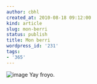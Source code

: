 ```yaml
---
author: cbhl
created_at: 2010-08-18 09:12:00
kind: article
slug: mon-berri
status: publish
title: Mon berri
wordpress_id: '231'
tags:
- '365'
---
```


![image](http://blog.azuresky.ca/blog/wp-content/uploads/2010/08/wpid-IMG_20100817_1935061.jpg)
Yay froyo.
